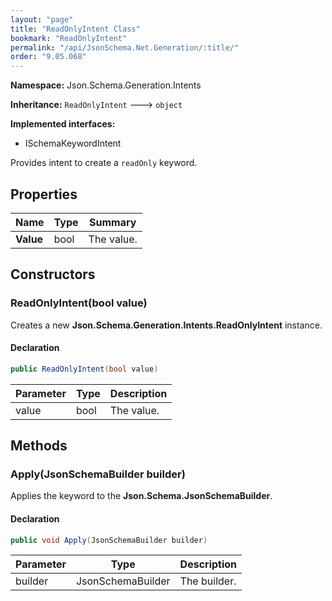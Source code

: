 ```yaml
---
layout: "page"
title: "ReadOnlyIntent Class"
bookmark: "ReadOnlyIntent"
permalink: "/api/JsonSchema.Net.Generation/:title/"
order: "9.05.068"
---
```

**Namespace:** Json.Schema.Generation.Intents

**Inheritance:**
`ReadOnlyIntent`
 🡒 
`object`

**Implemented interfaces:**

- ISchemaKeywordIntent

Provides intent to create a `readOnly` keyword.

## Properties

| Name | Type | Summary |
|---|---|---|
| **Value** | bool | The value. |

## Constructors

### ReadOnlyIntent(bool value)

Creates a new **Json.Schema.Generation.Intents.ReadOnlyIntent** instance.

#### Declaration

```c#
public ReadOnlyIntent(bool value)
```

| Parameter | Type | Description |
|---|---|---|
| value | bool | The value. |


## Methods

### Apply(JsonSchemaBuilder builder)

Applies the keyword to the **Json.Schema.JsonSchemaBuilder**.

#### Declaration

```c#
public void Apply(JsonSchemaBuilder builder)
```

| Parameter | Type | Description |
|---|---|---|
| builder | JsonSchemaBuilder | The builder. |


